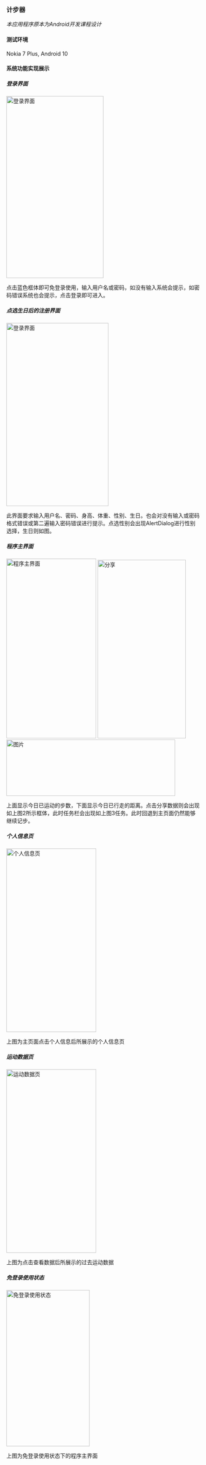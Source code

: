 ### 计步器
*本应用程序原本为Android开发课程设计*
#### 测试环境
Nokia 7 Plus, Android 10
#### 系统功能实现展示
##### 登录界面
<img width="253" height="474" alt="登录界面" src="https://github.com/user-attachments/assets/451b0086-c5db-4114-a248-c5d9a32158d6" />

点击蓝色框体即可免登录使用，输入用户名或密码，如没有输入系统会提示，如密码错误系统也会提示，点击登录即可进入。

##### 点选生日后的注册界面
<img width="266" height="477" alt="登录界面" src="https://github.com/user-attachments/assets/91552730-611f-4981-994b-8fc6d0d14cc4" />

此界面要求输入用户名、密码、身高、体重、性别、生日。也会对没有输入或密码格式错误或第二遍输入密码错误进行提示。点选性别会出现AlertDialog进行性别选择，生日则如图。

##### 程序主界面
<img width="234" height="468" alt="程序主界面" src="https://github.com/user-attachments/assets/ca4974b8-ac26-47c5-9106-de179f6adda1" />
<img width="230" height="465" alt="分享" src="https://github.com/user-attachments/assets/e215ad9e-2520-4c11-adaf-41ac4bee7515" />
<img width="440" height="147" alt="图片" src="https://github.com/user-attachments/assets/6a35848a-22a4-4b26-bf18-d95c5f158a3e" />

上面显示今日已运动的步数，下面显示今日已行走的距离。点击分享数据则会出现如上图2所示框体，此时任务栏会出现如上图3任务。此时回退到主页面仍然能够继续记步。

##### 个人信息页
<img width="234" height="478" alt="个人信息页" src="https://github.com/user-attachments/assets/24dd883d-f134-4050-bf32-1f9ee0de8222" />

上图为主页面点击个人信息后所展示的个人信息页

##### 运动数据页
<img width="234" height="478" alt="运动数据页" src="https://github.com/user-attachments/assets/ef4017e8-14ff-45f5-a73f-64139052e7fc" />

上图为点击查看数据后所展示的过去运动数据

##### 免登录使用状态
<img width="217" height="407" alt="免登录使用状态" src="https://github.com/user-attachments/assets/3fd03de8-a659-494c-8cc7-a8d7a1107f55" />

上图为免登录使用状态下的程序主界面
